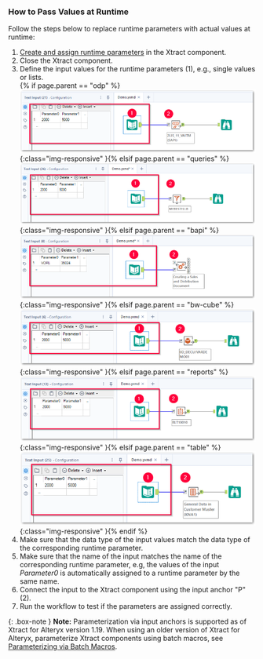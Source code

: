 
### How to Pass Values at Runtime

Follow the steps below to replace runtime parameters with actual values at runtime:

1. [Create and assign runtime parameters](#create-runtime-parameters) in the Xtract component.
2. Close the Xtract component.
3. Define the input values for the runtime parameters (1), e.g., single values or lists.<br>
{% if page.parent == "odp" %}![odp-input](/img/content/odp/odp-input.png){:class="img-responsive" }{% elsif page.parent == "queries" %}![queries-input](/img/content/xfa/query-input.png){:class="img-responsive" }{% elsif page.parent == "bapi" %}![bapi-input](/img/content/xfa/bapi-input-single.png){:class="img-responsive" }{% elsif page.parent == "bw-cube" %}![bw-cube-input](/img/content/xfa/cube-input.png){:class="img-responsive" }{% elsif page.parent == "reports" %}![report-input](/img/content/xfa/report-input.png){:class="img-responsive" }{% elsif page.parent == "table" %}![table-input](/img/content/xfa/table-input.png){:class="img-responsive" }{% endif %}
4. Make sure that the data type of the input values match the data type of the corresponding runtime parameter.
5. Make sure that the name of the input matches the name of the corresponding runtime parameter, e.g, the values of the input *Parameter0* is automatically assigned to a runtime parameter by the same name.
6. Connect the input to the Xtract component using the input anchor "P" (2).<br>
7. Run the workflow to test if the parameters are assigned correctly.

{: .box-note }
**Note:** Parameterization via input anchors is supported as of Xtract for Alteryx version 1.19. 
When using an older version of Xtract for Alteryx, parameterize Xtract components using batch macros, see [Parameterizing via Batch Macros](https://kb.theobald-software.com/xtract-for-alteryxparameterizing).
